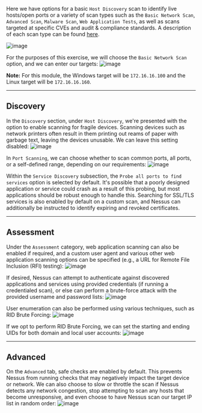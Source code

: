 
Here we have options for a basic `Host Discovery` scan to identify live hosts/open ports or a variety of scan types such as the `Basic Network Scan`, `Advanced Scan`, `Malware Scan`, `Web Application Tests`, as well as scans targeted at specific CVEs and audit & compliance standards. A description of each scan type can be found [here](https://docs.tenable.com/nessus/Content/ScanAndPolicyTemplates.htm).

![image](https://academy.hackthebox.com/storage/modules/108/nessus/nessus_scan_types.png)

For the purposes of this exercise, we will choose the `Basic Network Scan` option, and we can enter our targets: ![image](https://academy.hackthebox.com/storage/modules/108/nessus/general.png)

**Note:** For this module, the Windows target will be `172.16.16.100` and the Linux target will be `172.16.16.160`.

---

## Discovery

In the `Discovery` section, under `Host Discovery`, we're presented with the option to enable scanning for fragile devices. Scanning devices such as network printers often result in them printing out reams of paper with garbage text, leaving the devices unusable. We can leave this setting disabled: ![image](https://academy.hackthebox.com/storage/modules/108/nessus/options.png)

In `Port Scanning`, we can choose whether to scan common ports, all ports, or a self-defined range, depending on our requirements: ![image](https://academy.hackthebox.com/storage/modules/108/nessus/discovery.png)

Within the `Service Discovery` subsection, the `Probe all ports to find services` option is selected by default. It's possible that a poorly designed application or service could crash as a result of this probing, but most applications should be robust enough to handle this. Searching for SSL/TLS services is also enabled by default on a custom scan, and Nessus can additionally be instructed to identify expiring and revoked certificates.

---

## Assessment

Under the `Assessment` category, web application scanning can also be enabled if required, and a custom user agent and various other web application scanning options can be specified (e.g., a URL for Remote File Inclusion (RFI) testing): ![image](https://academy.hackthebox.com/storage/modules/108/nessus/webapp.png)

If desired, Nessus can attempt to authenticate against discovered applications and services using provided credentials (if running a credentialed scan), or else can perform a brute-force attack with the provided username and password lists: ![image](https://academy.hackthebox.com/storage/modules/108/nessus/hydra.png)

User enumeration can also be performed using various techniques, such as RID Brute Forcing: ![image](https://academy.hackthebox.com/storage/modules/108/nessus/userenum.png)

If we opt to perform RID Brute Forcing, we can set the starting and ending UIDs for both domain and local user accounts: ![image](https://academy.hackthebox.com/storage/modules/108/nessus/ridbf.png)

---

## Advanced

On the `Advanced` tab, safe checks are enabled by default. This prevents Nessus from running checks that may negatively impact the target device or network. We can also choose to slow or throttle the scan if Nessus detects any network congestion, stop attempting to scan any hosts that become unresponsive, and even choose to have Nessus scan our target IP list in random order: ![image](https://academy.hackthebox.com/storage/modules/108/nessus/advanced.png)